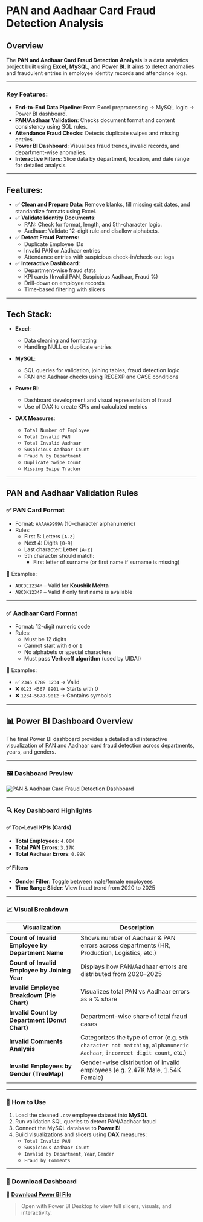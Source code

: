 # PAN and Aadhaar Card Fraud Detection Analysis

## Overview

The **PAN and Aadhaar Card Fraud Detection Analysis** is a data analytics project built using **Excel**, **MySQL**, and **Power BI**. It aims to detect anomalies and fraudulent entries in employee identity records and attendance logs.

---

### Key Features:

- **End-to-End Data Pipeline**: From Excel preprocessing → MySQL logic → Power BI dashboard.
- **PAN/Aadhaar Validation**: Checks document format and content consistency using SQL rules.
- **Attendance Fraud Checks**: Detects duplicate swipes and missing entries.
- **Power BI Dashboard**: Visualizes fraud trends, invalid records, and department-wise anomalies.
- **Interactive Filters**: Slice data by department, location, and date range for detailed analysis.

---

## Features:

- ✅ **Clean and Prepare Data**: Remove blanks, fill missing exit dates, and standardize formats using Excel.
- ✅ **Validate Identity Documents**:
  - PAN: Check for format, length, and 5th-character logic.
  - Aadhaar: Validate 12-digit rule and disallow alphabets.
- ✅ **Detect Fraud Patterns**:
  - Duplicate Employee IDs
  - Invalid PAN or Aadhaar entries
  - Attendance entries with suspicious check-in/check-out logs
- ✅ **Interactive Dashboard**:
  - Department-wise fraud stats
  - KPI cards (Invalid PAN, Suspicious Aadhaar, Fraud %)
  - Drill-down on employee records
  - Time-based filtering with slicers

---

## Tech Stack:

- **Excel**:
  - Data cleaning and formatting
  - Handling NULL or duplicate entries

- **MySQL**:
  - SQL queries for validation, joining tables, fraud detection logic
  - PAN and Aadhaar checks using REGEXP and CASE conditions

- **Power BI**:
  - Dashboard development and visual representation of fraud
  - Use of DAX to create KPIs and calculated metrics

- **DAX Measures**:
  -  `Total Number of Employee`
  - `Total Invalid PAN`
  - `Total Invalid Aadhaar`
  - `Suspicious Aadhaar Count`
  - `Fraud % by Department`
  - `Duplicate Swipe Count`
  - `Missing Swipe Tracker`

---

## PAN and Aadhaar Validation Rules

### ✅ PAN Card Format

- Format: `AAAAA9999A` (10-character alphanumeric)
- Rules:
  - First 5: Letters `[A-Z]`
  - Next 4: Digits `[0-9]`
  - Last character: Letter `[A-Z]`
  - 5th character should match:
    - First letter of surname (or first name if surname is missing)

📌 Examples:
- `ABCDE1234M` – Valid for **Koushik Mehta**
- `ABCDK1234P` – Valid if only first name is available

---

### ✅ Aadhaar Card Format

- Format: 12-digit numeric code
- Rules:
  - Must be 12 digits
  - Cannot start with `0` or `1`
  - No alphabets or special characters
  - Must pass **Verhoeff algorithm** (used by UIDAI)

📌 Examples:
- ✅ `2345 6789 1234` → Valid
- ❌ `0123 4567 8901` → Starts with 0
- ❌ `1234-5678-9012` → Contains symbols

---

## 📊 Power BI Dashboard Overview

The final Power BI dashboard provides a detailed and interactive visualization of PAN and Aadhaar card fraud detection across departments, years, and genders.

---

### 🖼️ Dashboard Preview

![PAN & Aadhaar Card Fraud Detection Dashboard](assets/pan-aadhaar-dashboard.png)

---

### 🔍 Key Dashboard Highlights

#### ✅ Top-Level KPIs (Cards)
- **Total Employees**: `4.00K`
- **Total PAN Errors**: `3.17K`
- **Total Aadhaar Errors**: `0.99K`

#### ✅ Filters
- **Gender Filter**: Toggle between male/female employees
- **Time Range Slider**: View fraud trend from 2020 to 2025

---

### 📈 Visual Breakdown

| Visualization | Description |
|---------------|-------------|
| **Count of Invalid Employee by Department Name** | Shows number of Aadhaar & PAN errors across departments (HR, Production, Logistics, etc.) |
| **Count of Invalid Employee by Joining Year** | Displays how PAN/Aadhaar errors are distributed from 2020–2025 |
| **Invalid Employee Breakdown (Pie Chart)** | Visualizes total PAN vs Aadhaar errors as a % share |
| **Invalid Count by Department (Donut Chart)** | Department-wise share of total fraud cases |
| **Invalid Comments Analysis** | Categorizes the type of error (e.g. `5th character not matching`, `alphanumeric Aadhaar`, `incorrect digit count`, etc.) |
| **Invalid Employees by Gender (TreeMap)** | Gender-wise distribution of invalid employees (e.g. 2.47K Male, 1.54K Female) |

---

### 📁 How to Use

1. Load the cleaned `.csv` employee dataset into **MySQL**
2. Run validation SQL queries to detect PAN/Aadhaar fraud
3. Connect the MySQL database to **Power BI**
4. Build visualizations and slicers using **DAX** measures:
   - `Total Invalid PAN`
   - `Suspicious Aadhaar Count`
   - `Invalid by Department`, `Year`, `Gender`
   - `Fraud by Comments`

---

### 🔽 Download Dashboard

📂 **[Download Power BI File](dashboard/dashboard.pbix)**  
> Open with Power BI Desktop to view full slicers, visuals, and interactivity.


